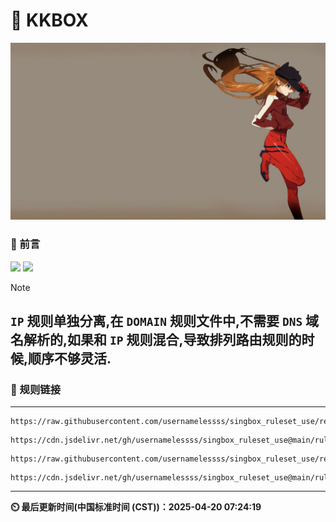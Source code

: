 
# 🧸 KKBOX
![](https://raw.githubusercontent.com/usernamelessss/picture-bed/main/images/202504042256831.jpg)
### 📣 前言
![](https://shields.io/badge/-移除重复规则-ff69b4) ![](https://shields.io/badge/-IP&nbsp;规则单独存放不与&nbsp;DOMAIN&nbsp;等混合-green)
> [!NOTE]
**`IP` 规则单独分离,在 `DOMAIN` 规则文件中,不需要 `DNS` 域名解析的,如果和 `IP` 规则混合,导致排列路由规则的时候,顺序不够灵活.**
---

###  🔗 规则链接
---

```url
https://raw.githubusercontent.com/usernamelessss/singbox_ruleset_use/refs/heads/main/rule/KKBOX/KKBOX_No_IP.json
```

```url
https://cdn.jsdelivr.net/gh/usernamelessss/singbox_ruleset_use@main/rule/KKBOX/KKBOX_No_IP.json
```

```url
https://raw.githubusercontent.com/usernamelessss/singbox_ruleset_use/refs/heads/main/rule/KKBOX/KKBOX_No_IP.srs
```

```url
https://cdn.jsdelivr.net/gh/usernamelessss/singbox_ruleset_use@main/rule/KKBOX/KKBOX_No_IP.srs
```

---
**⏲️ 最后更新时间(中国标准时间 (CST))：2025-04-20 07:24:19**